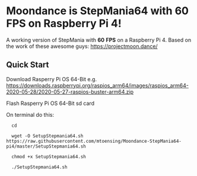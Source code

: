 # Moondance is StepMania64 with 60 FPS on Raspberry Pi 4!

A working version of StepMania with **60** **FPS** on a Raspberry Pi 4. Based on the work of these awesome guys: https://projectmoon.dance/

## Quick Start

Download Rasperry Pi OS 64-Bit
e.g. https://downloads.raspberrypi.org/raspios_arm64/images/raspios_arm64-2020-05-28/2020-05-27-raspios-buster-arm64.zip

Flash Rasperry Pi OS 64-Bit sd card

On terminal do this:

```
  cd

  wget -O SetupStepmania64.sh https://raw.githubusercontent.com/mtoensing/Moondance-StepMania64-pi4/master/SetupStepmania64.sh

  chmod +x SetupStepmania64.sh

  ./SetupStepmania64.sh
```
